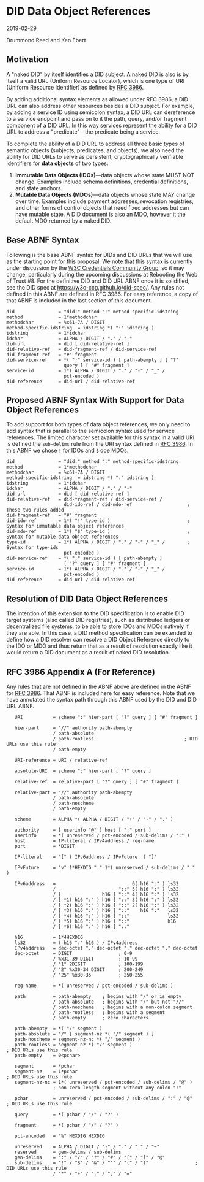 # DID Data Object References
2019-02-29

Drummond Reed and Ken Ebert

## Motivation

A "naked DID" by itself identifies a DID subject. A naked DID is also is by itself a valid URL (Uniform Resource Locator), which is one type of URI (Uniform Resource Identifier) as defined by [RFC 3986](https://www.ietf.org/rfc/rfc3986.txt). 

By adding additional syntax elements as allowed under RFC 3986, a DID URL can also address other resources besides a DID subject. For example, by adding a service ID using semicolon syntax, a DID URL can dereference to a service endpoint and pass on to it the path, query, and/or fragment component of a DID URL. In this way services represent the ability for a DID URL to address a "predicate"—the predicate being a service.

To complete the ability of a DID URL to address all three basic types of semantic objects (subjects, predicates, and objects), we also need the ability for DID URLs to serve as persistent, cryptographically verifiable identifiers for **data objects** of two types:
1. **Immutable Data Objects (IDOs)**—data objects whose state MUST NOT change. Examples include schema definitions, credential definitions, and state anchors.
1. **Mutable Data Objects (MDOs)**—data objects whose state MAY change over time. Examples include payment addresses, revocation registries, and other forms of control objects that need fixed addresses but can have mutable state. A DID document is also an MDO, however it the default MDO returned by a naked DID.

## Base ABNF Syntax

Following is the base ABNF syntax for DIDs and DID URLs that we will use as the starting point for this proposal. We note that this syntax is currently under discussion by the [W3C Credentials Community Group](https://www.w3.org/community/credentials/), so it may change, particularly during the upcoming discussions at Rebooting the Web of Trust #8. For the definitive DID and DID URL ABNF once it is solidified, see the DID spec at https://w3c-ccg.github.io/did-spec/. Any rules not defined in this ABNF are defined in RFC 3986. For easy reference, a copy of that ABNF is included in the last section of this document.

```
did                = "did:" method ":" method-specific-idstring
method             = 1*methodchar
methodchar         = %x61-7A / DIGIT
method-specific-idstring  = idstring *( ":" idstring )
idstring           = 1*idchar
idchar             = ALPHA / DIGIT / "." / "-"
did-url            = did [ did-relative-ref ]
did-relative-ref   = did-fragment-ref / did-service-ref
did-fragment-ref   = "#" fragment
did-service-ref    = *( ";" service-id ) [ path-abempty ] [ "?"    
                     query ] [ "#" fragment ]
service-id         = 1*( ALPHA / DIGIT / "." / "-" / "_" / 
                     pct-encoded )
did-reference      = did-url / did-relative-ref
```
## Proposed ABNF Syntax With Support for Data Object References

To add support for both types of data object references, we only need to add syntax that is parallel to the semicolon syntax used for service references. The limited character set available for this syntax in a valid URI is defined the `sub-delims` rule from the URI syntax defined in [RFC 3986](https://www.ietf.org/rfc/rfc3986.txt). In this ABNF we chose `!` for IDOs and `$` doe MDOs.

```
did                = "did:" method ":" method-specific-idstring
method             = 1*methodchar
methodchar         = %x61-7A / DIGIT
method-specific-idstring  = idstring *( ":" idstring )
idstring           = 1*idchar
idchar             = ALPHA / DIGIT / "." / "-"
did-url            = did [ did-relative-ref ]
did-relative-ref   = did-fragment-ref / did-service-ref /
                     did-ido-ref / did-mdo-ref                    ; These two rules added
did-fragment-ref   = "#" fragment
did-ido-ref        = 1*( "!" type-id )                            ; Syntax for immutable data object references
did-mdo-ref        = 1*( "$" type-id )                            ; Syntax for mutable data object references
type-id            = 1*( ALPHA / DIGIT / "." / "-" / "_" /        ; Syntax for type-ids
                     pct-encoded )
did-service-ref    = *( ";" service-id ) [ path-abempty ] 
                     [ "?" query ] [ "#" fragment ]
service-id         = 1*( ALPHA / DIGIT / "." / "-" / "_" / 
                     pct-encoded )
did-reference      = did-url / did-relative-ref
```

## Resolution of DID Data Object References

The intention of this extension to the DID specification is to enable DID target systems (also called DID registries), such as distributed ledgers or decentralized file systems, to be able to store IDOs and MDOs natively if they are able. In this case, a DID method specification can be extended to define how a DID resolver can resolve a DID Object Reference directly to the IDO or MDO and thus return that as a result of resolution exactly like it would return a DID document as a result of naked DID resolution.

## RFC 3986 Appendix A (For Reference)

Any rules that are not defined in the ABNF above are defined in the ABNF for [RFC 3986](https://www.ietf.org/rfc/rfc3986.txt). That ABNF is included here for easy reference. Note that we have annotated the syntax path through this ABNF used by the DID and DID URL ABNF.

```
   URI           = scheme ":" hier-part [ "?" query ] [ "#" fragment ]

   hier-part     = "//" authority path-abempty
                 / path-absolute
                 / path-rootless                                 ; DID URLs use this rule
                 / path-empty

   URI-reference = URI / relative-ref

   absolute-URI  = scheme ":" hier-part [ "?" query ]

   relative-ref  = relative-part [ "?" query ] [ "#" fragment ]

   relative-part = "//" authority path-abempty
                 / path-absolute
                 / path-noscheme
                 / path-empty

   scheme        = ALPHA *( ALPHA / DIGIT / "+" / "-" / "." )

   authority     = [ userinfo "@" ] host [ ":" port ]
   userinfo      = *( unreserved / pct-encoded / sub-delims / ":" )
   host          = IP-literal / IPv4address / reg-name
   port          = *DIGIT

   IP-literal    = "[" ( IPv6address / IPvFuture  ) "]"

   IPvFuture     = "v" 1*HEXDIG "." 1*( unreserved / sub-delims / ":" )

   IPv6address   =                            6( h16 ":" ) ls32
                 /                       "::" 5( h16 ":" ) ls32
                 / [               h16 ] "::" 4( h16 ":" ) ls32
                 / [ *1( h16 ":" ) h16 ] "::" 3( h16 ":" ) ls32
                 / [ *2( h16 ":" ) h16 ] "::" 2( h16 ":" ) ls32
                 / [ *3( h16 ":" ) h16 ] "::"    h16 ":"   ls32
                 / [ *4( h16 ":" ) h16 ] "::"              ls32
                 / [ *5( h16 ":" ) h16 ] "::"              h16
                 / [ *6( h16 ":" ) h16 ] "::"

   h16           = 1*4HEXDIG
   ls32          = ( h16 ":" h16 ) / IPv4address
   IPv4address   = dec-octet "." dec-octet "." dec-octet "." dec-octet
   dec-octet     = DIGIT                 ; 0-9
                 / %x31-39 DIGIT         ; 10-99
                 / "1" 2DIGIT            ; 100-199
                 / "2" %x30-34 DIGIT     ; 200-249
                 / "25" %x30-35          ; 250-255

   reg-name      = *( unreserved / pct-encoded / sub-delims )

   path          = path-abempty    ; begins with "/" or is empty
                 / path-absolute   ; begins with "/" but not "//"
                 / path-noscheme   ; begins with a non-colon segment
                 / path-rootless   ; begins with a segment
                 / path-empty      ; zero characters

   path-abempty  = *( "/" segment )
   path-absolute = "/" [ segment-nz *( "/" segment ) ]
   path-noscheme = segment-nz-nc *( "/" segment )
   path-rootless = segment-nz *( "/" segment )                        ; DID URLs use this rule
   path-empty    = 0<pchar>

   segment       = *pchar
   segment-nz    = 1*pchar                                            ; DID URLs use this rule
   segment-nz-nc = 1*( unreserved / pct-encoded / sub-delims / "@" )
                 ; non-zero-length segment without any colon ":"

   pchar         = unreserved / pct-encoded / sub-delims / ":" / "@"  ; DID URLs use this rule

   query         = *( pchar / "/" / "?" )

   fragment      = *( pchar / "/" / "?" )

   pct-encoded   = "%" HEXDIG HEXDIG

   unreserved    = ALPHA / DIGIT / "-" / "." / "_" / "~"
   reserved      = gen-delims / sub-delims
   gen-delims    = ":" / "/" / "?" / "#" / "[" / "]" / "@"
   sub-delims    = "!" / "$" / "&" / "'" / "(" / ")"                 ; DID URLs use this rule
                 / "*" / "+" / "," / ";" / "="
```
